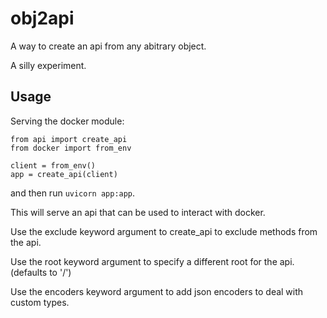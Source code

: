 # obj2api

A way to create an api from any abitrary object.

A silly experiment.

## Usage

Serving the docker module:

```
from api import create_api
from docker import from_env

client = from_env()
app = create_api(client)
```

and then run `uvicorn app:app`.

This will serve an api that can be used to interact with docker.

Use the exclude keyword argument to create_api to exclude methods from the api.

Use the root keyword argument to specify a different root for the api. (defaults to '/')

Use the encoders keyword argument to add json encoders to deal with custom types.

